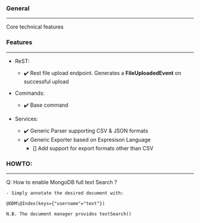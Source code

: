 ### General
---
Core technical features

### Features
---
- ReST:

    - ✔️ Rest file upload endpoint. Generates a **FileUploadedEvent** on successful upload

- Commands:
    - ✔️ Base command

- Services:
    - ✔️ Generic Parser supporting CSV & JSON formats
    - ✔️ Generic Exporter based on Expresison Language
        - [] Add support for export formats other than CSV


### HOWTO:
---
Q: How to enable MongoDB full text Search ?

    - Simply annotate the desired document with:

    @ODM\@Index(keys={"username"="text"})

    N.B. The document manager provides textSearch()
